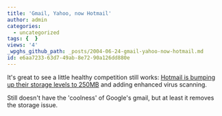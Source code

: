 ```yaml
---
title: 'Gmail, Yahoo, now Hotmail'
author: admin
categories:
  - uncategorized
tags: {  }
views: '4'
_wpghs_github_path: _posts/2004-06-24-gmail-yahoo-now-hotmail.md
id: e6aa7233-63d7-49ab-8e72-90a126dd880e
---
```

<p>It's great to see a little healthy competition still works: <a href="http://seattlepi.nwsource.com/local/aplocal_story.asp?category=6420&amp;slug=Microsoft%20Hotmail">Hotmail is bumping up their storage levels to 250MB</a> and adding enhanced virus scanning.</p>
<p>Still doesn't have the 'coolness' of Google's gmail, but at least it removes the storage issue.</p>
